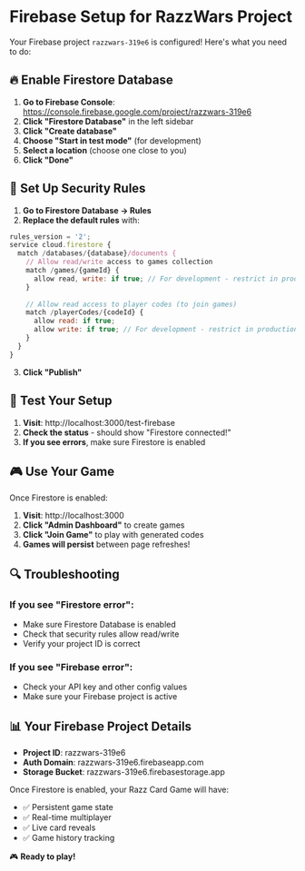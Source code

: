 # Firebase Setup for RazzWars Project

Your Firebase project `razzwars-319e6` is configured! Here's what you need to do:

## 🔥 Enable Firestore Database

1. **Go to Firebase Console**: https://console.firebase.google.com/project/razzwars-319e6
2. **Click "Firestore Database"** in the left sidebar
3. **Click "Create database"**
4. **Choose "Start in test mode"** (for development)
5. **Select a location** (choose one close to you)
6. **Click "Done"**

## 🔧 Set Up Security Rules

1. **Go to Firestore Database → Rules**
2. **Replace the default rules** with:

```javascript
rules_version = '2';
service cloud.firestore {
  match /databases/{database}/documents {
    // Allow read/write access to games collection
    match /games/{gameId} {
      allow read, write: if true; // For development - restrict in production
    }
    
    // Allow read access to player codes (to join games)
    match /playerCodes/{codeId} {
      allow read: if true;
      allow write: if true; // For development - restrict in production
    }
  }
}
```

3. **Click "Publish"**

## 🚀 Test Your Setup

1. **Visit**: http://localhost:3000/test-firebase
2. **Check the status** - should show "Firestore connected!"
3. **If you see errors**, make sure Firestore is enabled

## 🎮 Use Your Game

Once Firestore is enabled:

1. **Visit**: http://localhost:3000
2. **Click "Admin Dashboard"** to create games
3. **Click "Join Game"** to play with generated codes
4. **Games will persist** between page refreshes!

## 🔍 Troubleshooting

### If you see "Firestore error":
- Make sure Firestore Database is enabled
- Check that security rules allow read/write
- Verify your project ID is correct

### If you see "Firebase error":
- Check your API key and other config values
- Make sure your Firebase project is active

## 📊 Your Firebase Project Details

- **Project ID**: razzwars-319e6
- **Auth Domain**: razzwars-319e6.firebaseapp.com
- **Storage Bucket**: razzwars-319e6.firebasestorage.app

Once Firestore is enabled, your Razz Card Game will have:
- ✅ Persistent game state
- ✅ Real-time multiplayer
- ✅ Live card reveals
- ✅ Game history tracking

🎮 **Ready to play!**
